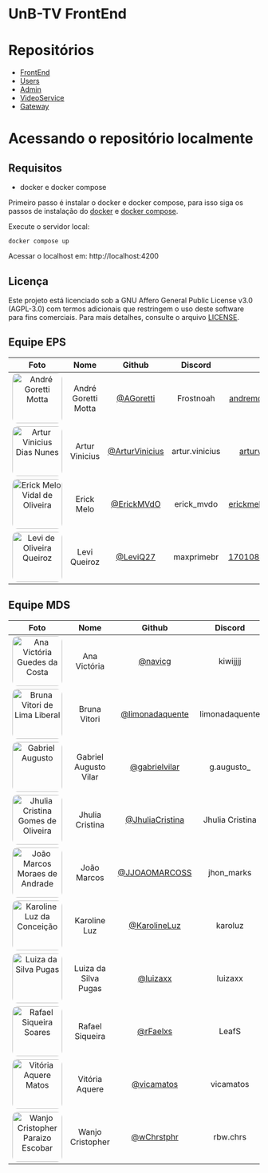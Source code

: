 # UnB-TV FrontEnd

# Repositórios

- [FrontEnd](https://github.com/fga-eps-mds/2024.2-UnB-TV-Frontend)
- [Users](https://github.com/fga-eps-mds/2024.2-UnB-TV-Users)
- [Admin](https://github.com/fga-eps-mds/2024.2-UnB-TV-Admin)
- [VideoService](https://github.com/fga-eps-mds/2024.2-UnB-TV-VideoService)
- [Gateway](https://github.com/fga-eps-mds/2024.2-UnB-TV-API-Gateway)

# Acessando o repositório localmente

## Requisitos

-   docker e docker compose

Primeiro passo é instalar o docker e docker compose, para isso siga os passos de instalação do [docker](https://docs.docker.com/engine/install/) e [docker compose](https://docs.docker.com/compose/install/).

Execute o servidor local:

```
docker compose up
```

Acessar o localhost em: http://localhost:4200

## Licença

Este projeto está licenciado sob a GNU Affero General Public License v3.0 (AGPL-3.0) com termos adicionais que restringem o uso deste software para fins comerciais. Para mais detalhes, consulte o arquivo [LICENSE](./LICENSE).

## Equipe EPS

| Foto | Nome | Github | Discord | Email | Matrícula |
|:----:|:----:|:------:|:-------:|:-----:|:---------:|
| <img width="100px" style="border-radius:10%" src="https://github.com/AGoretti.png" alt="André Goretti Motta"> | André Goretti Motta | [@AGoretti](https://github.com/AGoretti) | Frostnoah | andremotta96@gmail.com | 160112028 |
| <img width="100px" style="border-radius:10%" src="https://github.com/ArturVinicius.png" alt="Artur Vinicius Dias Nunes"> | Artur Vinicius | [@ArturVinicius](https://github.com/ArturVinicius) | artur.vinicius | arturv98@gmail.com | 190142421 |
| <img width="100px" style="border-radius:10%" src="https://github.com/ErickMVdO.png" alt="Erick Melo Vidal de Oliveira"> | Erick Melo | [@ErickMVdO](https://github.com/ErickMVdO) | erick_mvdo | erickmelovidal@gmail.com | 190027355 |
| <img width="100px" style="border-radius:10%" src="https://github.com/LeviQ27.png" alt="Levi de Oliveira Queiroz"> | Levi Queiroz | [@LeviQ27](https://github.com/LeviQ27) | maxprimebr | 170108341@aluno.unb.br | 170108341 |

## Equipe MDS

| Foto | Nome | Github | Discord | Email | Matrícula |
|:----:|:----:|:------:|:-------:|:-----:|:---------:|
| <img width="100px" style="border-radius:10%" src="https://github.com/navicg.png" alt="Ana Victória Guedes da Costa"> | Ana Victória | [@navicg](https://github.com/navicg) | kiwijjjj | anaguedescosta009@gmail.com | 222022046 |
| <img width="100px" style="border-radius:10%" src="https://github.com/limonadaquente.png" alt="Bruna Vitori de Lima Liberal"> | Bruna Vitori | [@limonadaquente](https://github.com/limonadaquente) | limonadaquente | bvliberal@gmail.com | 222021942 |
| <img width="100px" style="border-radius:10%" src="https://github.com/GabrielVilar.png" alt="Gabriel Augusto"> | Gabriel Augusto Vilar | [@gabrielvilar](https://github.com/GabrielVilar) | g.augusto_ | augusto.rocha.real@gmail.com | 221022533 |
| <img width="100px" style="border-radius:10%" src="https://github.com/JhuliaCristina.png" alt="Jhulia Cristina Gomes de Oliveira"> | Jhulia Cristina | [@JhuliaCristina](https://github.com/JhuliaCristina) | Jhulia Cristina | jhuliacristinagomesdeoliveira@gmail.com | 222008913 |
| <img width="100px" style="border-radius:10%" src="https://github.com/JJOAOMARCOSS.png" alt="João Marcos Moraes de Andrade"> | João Marcos  | [@JJOAOMARCOSS](https://github.com/JJOAOMARCOSS) | jhon_marks | jm.moraes.andrade@gmail.com | 222006113 |
| <img width="100px" style="border-radius:10%" src="https://github.com/KarolineLuz.png" alt="Karoline Luz da Conceição"> | Karoline Luz  | [@KarolineLuz](https://github.com/KarolineLuz) | karoluz | karolluz491@gmail.com | 222006267 |
| <img width="100px" style="border-radius:10%" src="https://github.com/Luizaxx.png" alt="Luiza da Silva Pugas"> | Luiza da Silva Pugas | [@luizaxx](https://github.com/Luizaxx) | luizaxx | silvaluiza308@gmail.com | 222025843 |
| <img width="100px" style="border-radius:10%" src="https://github.com/rFaelxs.png" alt="Rafael Siqueira Soares"> | Rafael Siqueira  | [@rFaelxs](https://github.com/rFaelxs) | LeafS | rafaelsiqueira12345@gmail.com  | 221022195 |
| <img width="100px" style="border-radius:10%" src="https://github.com/vicamatos.png" alt="Vitória Aquere Matos"> | Vitória Aquere  | [@vicamatos](https://github.com/vicamatos) | vicamatos | v.aquerematos@gmail.com  | 190096616 |
| <img width="100px" style="border-radius:10%" src="https://github.com/wChrstphr.png" alt="Wanjo Cristopher Paraizo Escobar"> | Wanjo Cristopher  | [@wChrstphr](https://github.com/wChrstphr) | rbw.chrs | wnajo.christopher@gmail.com | 222037620 |
